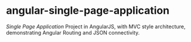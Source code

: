 # angular-single-page-application


*Single Page Application* Project in AngularJS, with MVC style architecture, demonstrating Angular Routing and JSON connectivity.
